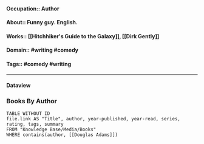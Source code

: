 #### Occupation:: Author
#### About:: Funny guy. English.
#### Works:: [[Hitchhiker's Guide to the Galaxy]], [[Dirk Gently]]
#### Domain:: #writing #comedy
#### Tags:: #comedy #writing 

---
#### Dataview
### Books By Author

```dataview
TABLE WITHOUT ID
file.link AS "Title", author, year-published, year-read, series, rating, tags, summary
FROM "Knowledge Base/Media/Books"
WHERE contains(author, [[Douglas Adams]])
```
